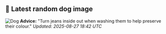 ## 🐶 Latest random dog image
![Dog](https://images.dog.ceo/breeds/hound-english/n02089973_1803.jpg)
**Advice:** "Turn jeans inside out when washing them to help preserve their colour."
*Updated: 2025-08-27 18:42 UTC*
